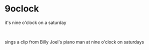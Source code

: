 # 9oclock
it's nine o'clock on a saturday

<br>

sings a clip from Billy Joel's piano man at nine o'clock on saturdays
